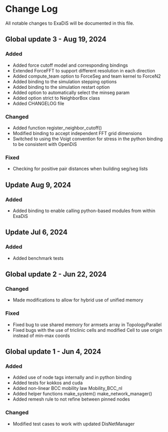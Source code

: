 
# Change Log
All notable changes to ExaDiS will be documented in this file.


## Global update 3 - Aug 19, 2024

### Added
- Added force cutoff model and corresponding bindings
- Extended ForceFFT to support different resolution in each direction
- Added compute_team option to ForceSeg and team kernel to ForceN2
- Added binding to the simulation stepping options
- Added binding to the simulation restart option
- Added option to automatically select the minseg param
- Added option strict to NeighborBox class
- Added CHANGELOG file


### Changed
- Added function register_neighbor_cutoff()
- Modified binding to accept independent FFT grid dimensions
- Switched to using the Voigt convention for stress in the python binding to be consistent with OpenDiS


### Fixed
- Checking for positive pair distances when building seg/seg lists


## Update Aug 9, 2024
### Added
- Added binding to enable calling python-based modules from within ExaDiS


## Update Jul 6, 2024

### Added
- Added benchmark tests


## Global update 2 - Jun 22, 2024

### Changed
- Made modifications to allow for hybrid use of unified memory

### Fixed
- Fixed bug to use shared memory for armsets array in TopologyParallel
- Fixed bugs with the use of triclinic cells and modified Cell to use origin instead of min-max coords


## Global update 1 - Jun 4, 2024

### Added
- Added use of node tags internally and in python binding
- Added tests for kokkos and cuda
- Added non-linear BCC mobility law Mobility_BCC_nl
- Added helper functions make_system() make_network_manager()
- Added remesh rule to not refine between pinned nodes

### Changed
- Modified test cases to work with updated DisNetManager
